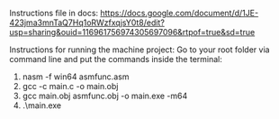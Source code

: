 Instructions file in docs:
https://docs.google.com/document/d/1JE-423jma3mnTaQ7Hq1oRWzfxqjsY0t8/edit?usp=sharing&ouid=116961756974305697096&rtpof=true&sd=true


Instructions for running the machine project:
Go to your root folder via command line and put the commands inside the terminal:
1. nasm -f win64 asmfunc.asm
2. gcc -c main.c -o main.obj
3. gcc main.obj asmfunc.obj -o main.exe -m64
4. .\main.exe

